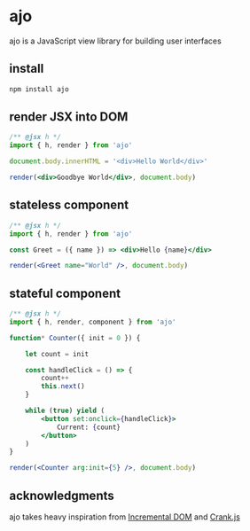 # ajo
ajo is a JavaScript view library for building user interfaces

## install

```sh
npm install ajo
```

## render JSX into DOM

```jsx
/** @jsx h */
import { h, render } from 'ajo'

document.body.innerHTML = '<div>Hello World</div>'

render(<div>Goodbye World</div>, document.body)
```

## stateless component

```jsx
/** @jsx h */
import { h, render } from 'ajo'

const Greet = ({ name }) => <div>Hello {name}</div>

render(<Greet name="World" />, document.body)
```

## stateful component

```jsx
/** @jsx h */
import { h, render, component } from 'ajo'

function* Counter({ init = 0 }) {

	let count = init

	const handleClick = () => {
		count++
		this.next()
	}

	while (true) yield (
		<button set:onclick={handleClick}>
			Current: {count}
		</button>
	)
}

render(<Counter arg:init={5} />, document.body)
```

## acknowledgments
ajo takes heavy inspiration from [Incremental DOM](https://github.com/google/incremental-dom) and [Crank.js](https://github.com/bikeshaving/crank)
